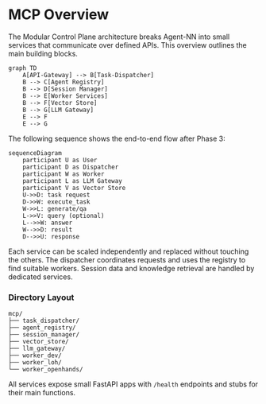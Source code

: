 # MCP Overview

The Modular Control Plane architecture breaks Agent-NN into small services that communicate over defined APIs. This overview outlines the main building blocks.

```mermaid
graph TD
    A[API-Gateway] --> B[Task-Dispatcher]
    B --> C[Agent Registry]
    B --> D[Session Manager]
    B --> E[Worker Services]
    B --> F[Vector Store]
    B --> G[LLM Gateway]
    E --> F
    E --> G
```

The following sequence shows the end-to-end flow after Phase&nbsp;3:

```mermaid
sequenceDiagram
    participant U as User
    participant D as Dispatcher
    participant W as Worker
    participant L as LLM Gateway
    participant V as Vector Store
    U->>D: task request
    D->>W: execute_task
    W->>L: generate/qa
    L->>V: query (optional)
    L-->>W: answer
    W-->>D: result
    D-->>U: response
```

Each service can be scaled independently and replaced without touching the others. The dispatcher coordinates requests and uses the registry to find suitable workers. Session data and knowledge retrieval are handled by dedicated services.

### Directory Layout

```
mcp/
├── task_dispatcher/
├── agent_registry/
├── session_manager/
├── vector_store/
├── llm_gateway/
├── worker_dev/
├── worker_loh/
└── worker_openhands/
```

All services expose small FastAPI apps with `/health` endpoints and stubs for their main functions.


